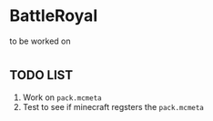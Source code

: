 # BattleRoyal
to be worked on



#
## TODO LIST


1. Work on `pack.mcmeta`
2. Test to see if minecraft regsters the `pack.mcmeta`
 
